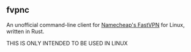 ## fvpnc
An unofficial command-line client for [Namecheap's FastVPN](https://fastvpn.com/) for Linux, written in Rust.

THIS IS ONLY INTENDED TO BE USED IN LINUX